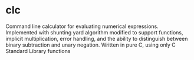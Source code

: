 # clc
Command line calculator for evaluating numerical expressions.  Implemented with shunting yard algorithm modified to support functions, implicit multiplication, error handling, and the ability to distinguish between binary subtraction and unary negation.  Written in pure C, using only C Standard Library functions
